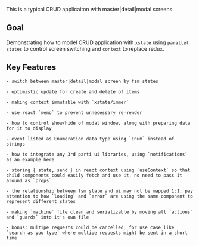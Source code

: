 
This is a typical CRUD applicaiton with master|detail|modal screens.

## Goal

Demonstrating how to model CRUD application with `xstate` using `parallel states` to control screen switching and `context` to replace redux.

## Key Features

	- switch between master|detail|modal screen by fsm states

	- optimistic update for create and delete of items

 	- making context immutable with `xstate/immer`

 	- use react `memo` to prevent unnecessary re-render

	- how to control show/hide of modal window, along with preparing data for it to display

 	- event listed as Enumeration data type using `Enum` instead of strings

 	- how to integrate any 3rd parti ui libraries, using `notifications` as an example here

 	- storing { state, send } in react context using `useContext` so that child components could easily fetch and use it, no need to pass it around as `props`

 	- the relationship between fsm state and ui may not be mapped 1:1, pay attention to how `loading` and `error` are using the same component to represent different states

 	- making `machine` file clean and serializable by moving all `actions` and `guards` into it's own file

	- bonus: multipe requests could be cancelled, for use case like `search as you type` where multipe requests might be sent in a short time
